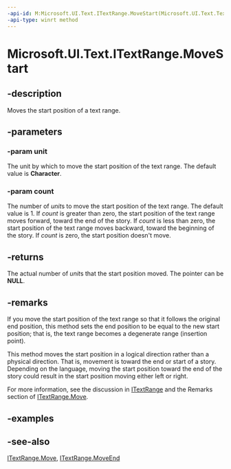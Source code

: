 ```yaml
---
-api-id: M:Microsoft.UI.Text.ITextRange.MoveStart(Microsoft.UI.Text.TextRangeUnit,System.Int32)
-api-type: winrt method
---
```


<!-- Method syntax
public int MoveStart(Windows.UI.Text.TextRangeUnit unit, System.Int32 count)
-->

# Microsoft.UI.Text.ITextRange.MoveStart

## -description
Moves the start position of a text range.

## -parameters
### -param unit
The unit by which to move the start position of the text range. The default value is **Character**.

### -param count
The number of *unit*s to move the start position of the text range. The default value is 1. If *count* is greater than zero, the start position of the text range moves forward, toward the end of the story. If *count* is less than zero, the start position of the text range moves backward, toward the beginning of the story. If *count* is zero, the start position doesn't move.

## -returns
The actual number of *unit*s that the start position moved. The pointer can be **NULL**.

## -remarks
If you move the start position of the text range so that it follows the original end position, this method sets the end position to be equal to the new start position; that is, the text range becomes a degenerate range (insertion point).

This method moves the start position in a logical direction rather than a physical direction. That is, movement is toward the end or start of a story. Depending on the language, moving the start position toward the end of the story could result in the start position moving either left or right.

For more information, see the discussion in [ITextRange](itextrange.md) and the Remarks section of [ITextRange.Move](itextrange_move_557494925.md).

## -examples

## -see-also
[ITextRange.Move](itextrange_move_557494925.md), [ITextRange.MoveEnd](itextrange_moveend_710856136.md)
